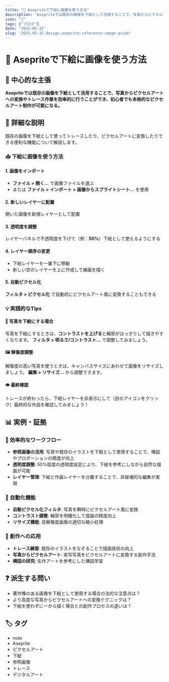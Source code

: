 ```yaml
---
title: "🎨 Asepriteで下絵に画像を使う方法"
description: "Asepriteでは既存の画像を下絵として活用することで、写真からピクセルアートへの変換やトレース作業を効率的に行うことができ、初心者でも本格的なピクセルアート制作が可能になる。"
icon: "📝"
tags: ["ブログ"]
date: "2025-05-15"
slug: "2025-05-15-design-aseprite-reference-image-guide"
---
```


# 🎨 Asepriteで下絵に画像を使う方法

## 🎯 中心的な主張
**Asepriteでは既存の画像を下絵として活用することで、写真からピクセルアートへの変換やトレース作業を効率的に行うことができ、初心者でも本格的なピクセルアート制作が可能になる。**

## 📖 詳細な説明

既存の画像を下絵として使ってトレースしたり、ピクセルアートに変換したりできる便利な機能について解説します。

### 📥 下絵に画像を使う方法

#### 1. 画像をインポート
- **ファイル > 開く...** で画像ファイルを選ぶ
- または **ファイル > インポート > 画像からスプライトシート...** を使用

#### 2. 新しいレイヤーに配置
開いた画像を新規レイヤーとして配置

#### 3. 透明度を調整
レイヤーパネルで不透明度を下げて（例：**50%**）下絵として使えるようにする

#### 4. レイヤー順序の変更
- 下絵レイヤーを一番下に移動
- 新しい空のレイヤーを上に作成して線画を描く

#### 5. 自動ピクセル化
**フィルタ > ピクセル化** で自動的にピクセルアート風に変換することもできる

### 💡 実践的なTips

#### 📸 写真を下絵にする場合
写真を下絵にするときは、**コントラストを上げる**と輪郭がはっきりして描きやすくなります。
**フィルタ > 明るさ/コントラスト...** で調整してみましょう。

#### 🖼️ 解像度調整
解像度の高い写真を使うときは、キャンバスサイズにあわせて画像をリサイズしましょう。
**編集 > リサイズ...** から調整できます。

#### 👁️ 最終確認
トレースが終わったら、下絵レイヤーを非表示にして（目のアイコンをクリック）最終的な作品を確認してみましょう！

## 📊 実例・証拠

### 🎯 効率的なワークフロー
- **参照画像の活用**: 写真や既存のイラストを下絵として使用することで、構図やプロポーションの精度が向上
- **透明度調整**: 50%程度の透明度設定により、下絵を参考にしながら自然な描画が可能
- **レイヤー管理**: 下絵と作画レイヤーを分離することで、非破壊的な編集が実現

### 🔄 自動化機能
- **自動ピクセル化フィルタ**: 写真を瞬時にピクセルアート風に変換
- **コントラスト調整**: 輪郭を明確化して描画の精度向上
- **リサイズ機能**: 高解像度画像の適切な縮小処理

### 🎨 創作への応用
- **トレース練習**: 既存のイラストをなぞることで描画技術の向上
- **写真からピクセルアート**: 実写写真をピクセルアートに変換する創作手法
- **構図の研究**: 名作アートを参考にした構図学習

## ❓ 派生する問い
- 著作権のある画像を下絵として使用する場合の法的な注意点は？
- より高度な写真からピクセルアートへの変換テクニックは？
- 下絵を使わずに一から描く場合との創作プロセスの違いは？

## 🏷️ タグ

- note
- Aseprite
- ピクセルアート
- 下絵
- 参照画像
- トレース
- デジタルアート